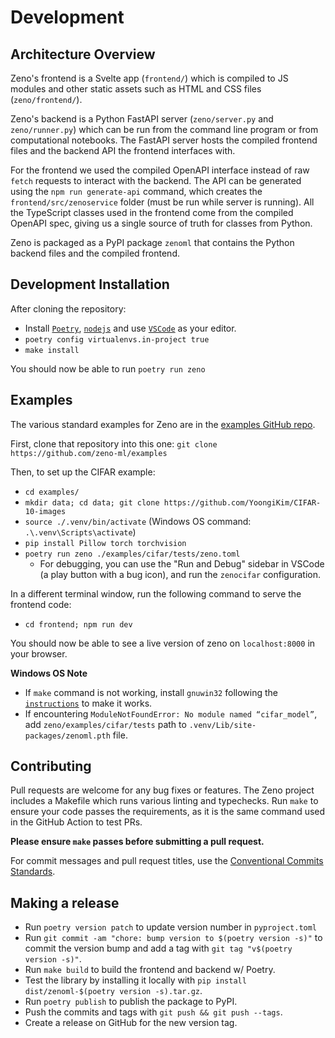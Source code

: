 # Development

## Architecture Overview

Zeno's frontend is a Svelte app (`frontend/`) which is compiled to JS modules and other static assets such as HTML and CSS files (`zeno/frontend/`).

Zeno's backend is a Python FastAPI server (`zeno/server.py` and `zeno/runner.py`) which can be run from the command line program or from computational notebooks.
The FastAPI server hosts the compiled frontend files and the backend API the frontend interfaces with.

For the frontend we used the compiled OpenAPI interface instead of raw `fetch` requests to interact with the backend.
The API can be generated using the `npm run generate-api` command, which creates the `frontend/src/zenoservice` folder (must be run while server is running).
All the TypeScript classes used in the frontend come from the compiled OpenAPI spec, giving us a single source of truth for classes from Python.

Zeno is packaged as a PyPI package `zenoml` that contains the Python backend files and the compiled frontend.

## Development Installation

After cloning the repository:

- Install [`Poetry`](https://python-poetry.org/docs/master/#installing-with-the-official-installer), [`nodejs`](https://nodejs.org/en/download/) and use [`VSCode`](https://code.visualstudio.com/) as your editor.
- `poetry config virtualenvs.in-project true`
- `make install`

You should now be able to run `poetry run zeno`

## Examples

The various standard examples for Zeno are in the [examples GitHub repo](https://github.com/zeno-ml/examples).

First, clone that repository into this one: `git clone https://github.com/zeno-ml/examples`

Then, to set up the CIFAR example:

- `cd examples/`
- `mkdir data; cd data; git clone https://github.com/YoongiKim/CIFAR-10-images`
- `source ./.venv/bin/activate` (Windows OS command: `.\.venv\Scripts\activate`)
- `pip install Pillow torch torchvision`
- `poetry run zeno ./examples/cifar/tests/zeno.toml`
  - For debugging, you can use the "Run and Debug" sidebar in VSCode (a play button with a bug icon), and run the `zenocifar` configuration.

In a different terminal window, run the following command to serve the frontend code:

- `cd frontend; npm run dev`

You should now be able to see a live version of zeno on `localhost:8000` in your browser.

**Windows OS Note**

- If `make` command is not working, install `gnuwin32` following the [`instructions`](https://superuser.com/a/1634350) to make it works.
- If encountering `ModuleNotFoundError: No module named “cifar_model”`, add `zeno/examples/cifar/tests` path to `.venv/Lib/site-packages/zenoml.pth` file.

## Contributing

Pull requests are welcome for any bug fixes or features.
The Zeno project includes a Makefile which runs various linting and typechecks.
Run `make` to ensure your code passes the requirements, as it is the same command used in the GitHub Action to test PRs.

**Please ensure `make` passes before submitting a pull request.**

For commit messages and pull request titles, use the [Conventional Commits Standards](https://www.conventionalcommits.org/en/v1.0.0/#summary).

## Making a release

- Run `poetry version patch` to update version number in `pyproject.toml`
- Run `git commit -am "chore: bump version to $(poetry version -s)"` to commit the version bump and add a tag with `git tag "v$(poetry version -s)"`.
- Run `make build` to build the frontend and backend w/ Poetry.
- Test the library by installing it locally with `pip install dist/zenoml-$(poetry version -s).tar.gz`.
- Run `poetry publish` to publish the package to PyPI.
- Push the commits and tags with `git push && git push --tags`.
- Create a release on GitHub for the new version tag.
